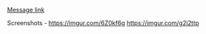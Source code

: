 [Message link](https://canary.discord.com/channels/333949691962195969/798745254962266204/1081818084471472199)

Screenshots - https://imgur.com/6Z0kf6g https://imgur.com/g2j2ttp
